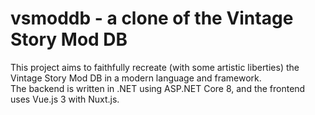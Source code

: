 # vsmoddb - a clone of the Vintage Story Mod DB

This project aims to faithfully recreate (with some artistic liberties) the Vintage Story Mod DB in a modern language and framework.  
The backend is written in .NET using ASP.NET Core 8, and the frontend uses Vue.js 3 with Nuxt.js.  
